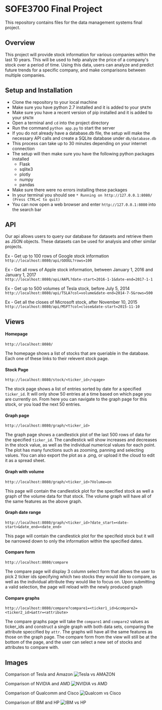 # SOFE3700 Final Project
This repository contains files for the data management systems final project.

## Overview
This project will provide stock information for various companies within the last 10 years. This will be used to help analyze the price of a company's stock over a period of time. Using this data, users can analyze and predict future trends for a specific company, and make comparisons between multiple companies.

## Setup and Installation
* Clone the repository to your local machine
* Make sure you have python 2.7 installed and it is added to your `$PATH`
* Make sure you have a recent version of pip installed and it is added to your `$PATH`
* Open a terminal and `cd` into the project directory 
* Run the command `python app.py` to start the server
* If you do not already have a database.db file, the setup will make the necessary API calls and create a SQLite database under `db/database.db`
* This process can take up to 30 minutes depending on your internet connection
* The setup will then make sure you have the following python packages installed
  * Flask
  * sqlite3
  * plotly
  * numpy
  * pandas
* Make sure there were no errors installing these packages
* In your terminal you should see `* Running on http://127.0.0.1:8080/ (Press CTRL+C to quit)`
* You can now open a web browser and enter `http://127.0.0.1:8080` into the search bar

## API

Our api allows users to query our database for datasets and retrieve them as JSON objects. These datasets can be used for analysis and other similar projects.

Ex - Get up to 100 rows of Google stock information  
```http://localhost:8080/api/GOOGL?rows=100```

Ex - Get all rows of Apple stock information, between January 1, 2016 and January 1, 2017  
```http://localhost:8080/api/AAPL?date-start=2016-1-1&date-end=2017-1-1```

Ex - Get up to 500 volumes of Tesla stock, before July 5, 2014  
```http://localhost:8080/api/TSLA?col=volume&date-end=2014-7-5&rows=500```

Ex - Get all the closes of Microsoft stock, after November 10, 2015  
```http://localhost:8080/api/MSFT?col=close&date-start=2015-11-10```

## Views

#### Homepage
```
http://localhost:8080/
```
The homepage shows a list of stocks that are queriable in the database. Each one of these links to their relevent stock page.

#### Stock Page
```
http://localhost:8080/stock/<ticker_id>/<page>
```
The stock page shows a list of entries sorted by date for a specified `ticker_id`. It will only show 50 entries at a time based on which page you are currently on. From here you can navigate to the graph page for this stock, or you load the next 50 entries.

#### Graph page
```
http://localhost:8080/graph/<ticker_id>
```
The graph page shows a candlestick plot of the last 500 rows of data for the specified `ticker_id`. The candlestick will show increases and decreases in the stock value, as well as the individual numerical values for each point. The plot has many functions such as zooming, panning and selecting values. You can also export the plot as a .png, or upload it the cloud to edit it as a spread sheet.

#### Graph with volume
```
http://localhost:8080/graph/<ticker_id>?Volume=on
```
This page will contain the candlestick plot for the specified stock as well a graph of the volume data for that stock. The volume graph will have all of the same features as the above graph.

#### Graph date range
```
http://localhost:8080/graph/<ticker_id>?date_start=<date-start>&date_end=<date_end>
```
This page will contain the candlestick plot for the specifeid stock but it will be narrowed down to only the information within the specified dates.

#### Compare form
```
http://localhost:8080/compare
```
The compare page will display 3 column select form that allows the user to pick 2 ticker ids specifying which two stocks they would like to compare, as well as the individual attribute they would like to focus on. Upon submitting a valid selection, the page will reload with the newly produced graph

#### Compare graphs
```
http://localhost:8080/compare?compare1=<ticker1_id>&compare2=<ticker2_id>&attr=<attribute>
```
The compare graphs page will take the `compare1` and `compare2` values as ticker_ids and construct a single graph with both data sets, comparing the attribute speccified by `attr`. The graphs will have all the same features as those on the graph page. The compare form from the view will still be at the bottom of the page, and the user can select a new set of stocks and attributes to compare with.

## Images
Comparison of Tesla and Amazon
![Tesla vs AMAZON](https://i.imgur.com/3Q4PEdw.png)

Comparison of NVIDIA and AMD
![NVIDIA vs AMD](https://i.imgur.com/IWhQvsM.png)

Comparison of Qualcomm and Cisco
![Qualcom vs Cisco](https://i.imgur.com/zY7ND9l.png)

Comparison of IBM and HP
![IBM vs HP](https://i.imgur.com/r0xjrvV.png)
